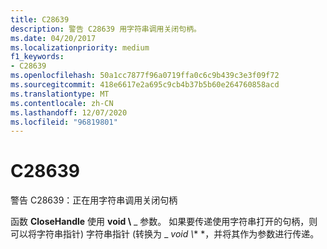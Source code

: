 ```yaml
---
title: C28639
description: 警告 C28639 用字符串调用关闭句柄。
ms.date: 04/20/2017
ms.localizationpriority: medium
f1_keywords:
- C28639
ms.openlocfilehash: 50a1cc7877f96a0719ffa0c6c9b439c3e3f09f72
ms.sourcegitcommit: 418e6617e2a695c9cb4b37b5b60e264760858acd
ms.translationtype: MT
ms.contentlocale: zh-CN
ms.lasthandoff: 12/07/2020
ms.locfileid: "96819801"
---
```

# <a name="c28639"></a>C28639


警告 C28639：正在用字符串调用关闭句柄

函数 **CloseHandle** 使用 **void \\** _ 参数。 如果要传递使用字符串打开的句柄，则可以将字符串指针) 字符串指针 (转换为 _ *void \\** *，并将其作为参数进行传递。

 

 





